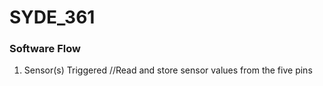 # SYDE_361

### Software Flow

1) Sensor(s) Triggered //Read and store sensor values from the five pins
